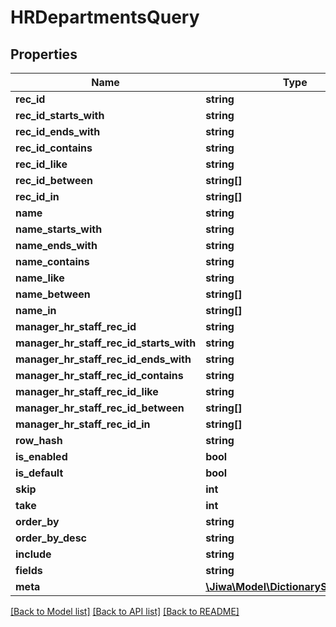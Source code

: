 # HRDepartmentsQuery

## Properties
Name | Type | Description | Notes
------------ | ------------- | ------------- | -------------
**rec_id** | **string** |  | [optional] 
**rec_id_starts_with** | **string** |  | [optional] 
**rec_id_ends_with** | **string** |  | [optional] 
**rec_id_contains** | **string** |  | [optional] 
**rec_id_like** | **string** |  | [optional] 
**rec_id_between** | **string[]** |  | [optional] 
**rec_id_in** | **string[]** |  | [optional] 
**name** | **string** |  | [optional] 
**name_starts_with** | **string** |  | [optional] 
**name_ends_with** | **string** |  | [optional] 
**name_contains** | **string** |  | [optional] 
**name_like** | **string** |  | [optional] 
**name_between** | **string[]** |  | [optional] 
**name_in** | **string[]** |  | [optional] 
**manager_hr_staff_rec_id** | **string** |  | [optional] 
**manager_hr_staff_rec_id_starts_with** | **string** |  | [optional] 
**manager_hr_staff_rec_id_ends_with** | **string** |  | [optional] 
**manager_hr_staff_rec_id_contains** | **string** |  | [optional] 
**manager_hr_staff_rec_id_like** | **string** |  | [optional] 
**manager_hr_staff_rec_id_between** | **string[]** |  | [optional] 
**manager_hr_staff_rec_id_in** | **string[]** |  | [optional] 
**row_hash** | **string** |  | [optional] 
**is_enabled** | **bool** |  | [optional] 
**is_default** | **bool** |  | [optional] 
**skip** | **int** |  | [optional] 
**take** | **int** |  | [optional] 
**order_by** | **string** |  | [optional] 
**order_by_desc** | **string** |  | [optional] 
**include** | **string** |  | [optional] 
**fields** | **string** |  | [optional] 
**meta** | [**\Jiwa\Model\DictionaryStringString_**](DictionaryStringString_.md) |  | [optional] 

[[Back to Model list]](../README.md#documentation-for-models) [[Back to API list]](../README.md#documentation-for-api-endpoints) [[Back to README]](../README.md)



